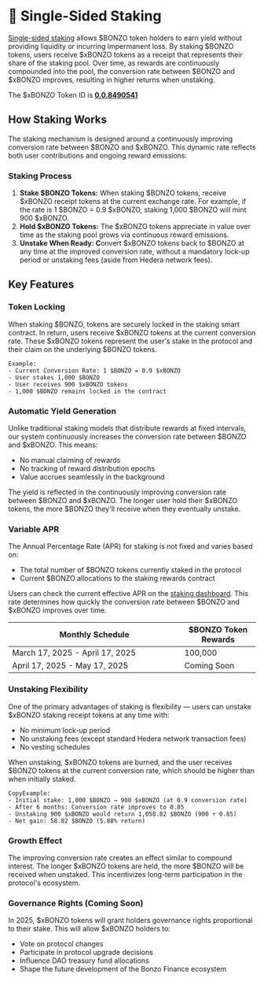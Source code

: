 # 🥩 Single-Sided Staking

[Single-sided staking](https://app.bonzo.finance/stake) allows $BONZO token holders to earn yield without providing liquidity or incurring impermanent loss. By staking $BONZO tokens, users receive $xBONZO tokens as a receipt that represents their share of the staking pool. Over time, as rewards are continuously compounded into the pool, the conversion rate between $BONZO and $xBONZO improves, resulting in higher returns when unstaking.

The $xBONZO Token ID is [**0.0.8490541**](https://hashscan.io/mainnet/token/0.0.8490541)

## How Staking Works

The staking mechanism is designed around a continuously improving conversion rate between $BONZO and $xBONZO. This dynamic rate reflects both user contributions and ongoing reward emissions:

### **Staking Process**

1. **Stake $BONZO Tokens:** When staking $BONZO tokens, receive $xBONZO receipt tokens at the current exchange rate.  For example, if the rate is 1 $BONZO = 0.9 $xBONZO, staking 1,000 $BONZO will mint 900 $xBONZO.
2. **Hold $xBONZO Tokens:** The $xBONZO tokens appreciate in value over time as the staking pool grows via continuous reward emissions.
3. **Unstake When Ready: C**onvert  $xBONZO tokens back to $BONZO at any time at the improved conversion rate, without a mandatory lock-up period or unstaking fees (aside from Hedera network fees).

## Key Features

### Token Locking

When staking $BONZO,  tokens are securely locked in the staking smart contract. In return, users receive $xBONZO tokens at the current conversion rate. These $xBONZO tokens represent the user's stake in the protocol and their claim on the underlying $BONZO tokens.

```
Example:
- Current Conversion Rate: 1 $BONZO = 0.9 $xBONZO
- User stakes 1,000 $BONZO
- User receives 900 $xBONZO tokens
- 1,000 $BONZO remains locked in the contract
```

### Automatic Yield Generation

Unlike traditional staking models that distribute rewards at fixed intervals, our system continuously increases the conversion rate between $BONZO and $xBONZO. This means:

* No manual claiming of rewards
* No tracking of reward distribution epochs
* Value accrues seamlessly in the background

The yield is reflected in the continuously improving conversion rate between $BONZO and $xBONZO. The longer user hold their $xBONZO tokens, the more $BONZO they'll receive when they eventually unstake.

### Variable APR

The Annual Percentage Rate (APR) for staking is not fixed and varies based on:

* The total number of $BONZO tokens currently staked in the protocol
* Current $BONZO allocations to the staking rewards contract

Users can check the current effective APR on the [staking dashboard](https://app.bonzo.finance/stake). This rate determines how quickly the conversion rate between $BONZO and $xBONZO improves over time.

<table><thead><tr><th width="334.68487548828125">Monthly Schedule</th><th>$BONZO Token Rewards</th></tr></thead><tbody><tr><td>March 17, 2025 - April 17, 2025</td><td>100,000</td></tr><tr><td>April 17, 2025 - May 17, 2025</td><td>Coming Soon</td></tr></tbody></table>

### Unstaking Flexibility

One of the primary advantages of  staking is  flexibility — users can unstake $xBONZO staking receipt tokens at any time with:

* No minimum lock-up period
* No unstaking fees (except standard Hedera network transaction fees)
* No vesting schedules

When unstaking,  $xBONZO tokens are burned, and the user receives $BONZO tokens at the current conversion rate, which should be higher than when initially staked.

```
CopyExample:
- Initial stake: 1,000 $BONZO → 900 $xBONZO (at 0.9 conversion rate)
- After 6 months: Conversion rate improves to 0.85
- Unstaking 900 $xBONZO would return 1,058.82 $BONZO (900 ÷ 0.85)
- Net gain: 58.82 $BONZO (5.88% return)
```

### Growth Effect

The improving conversion rate creates an effect similar to compound interest. The longer $xBONZO tokens are held, the more $BONZO will be received when unstaked. This incentivizes long-term participation in the protocol's ecosystem.

### Governance Rights (Coming Soon)

In 2025, $xBONZO tokens will grant holders governance rights proportional to their stake. This will allow $xBONZO holders to:

* Vote on protocol changes
* Participate in protocol upgrade decisions
* Influence DAO treasury fund allocations
* Shape the future development of the Bonzo Finance ecosystem
